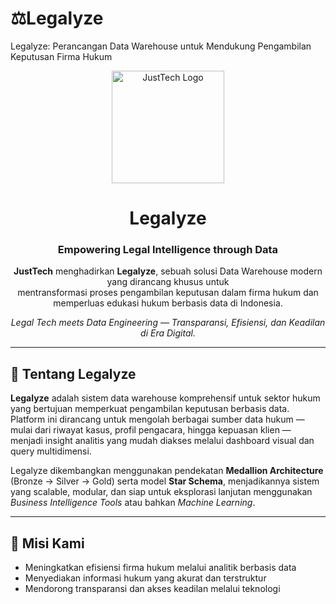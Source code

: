 # ⚖️Legalyze
Legalyze: Perancangan Data Warehouse untuk Mendukung Pengambilan Keputusan Firma Hukum

<p align="center">
  <img src="logo.png" alt="JustTech Logo" width="180"/>
</p>

<h1 align="center">Legalyze</h1>
<h3 align="center">Empowering Legal Intelligence through Data</h3>

<p align="center">
  <strong>JustTech</strong> menghadirkan <strong>Legalyze</strong>, sebuah solusi Data Warehouse modern yang dirancang khusus untuk <br/>
  mentransformasi proses pengambilan keputusan dalam firma hukum dan memperluas edukasi hukum berbasis data di Indonesia.
</p>

<p align="center">
  <em>Legal Tech meets Data Engineering — Transparansi, Efisiensi, dan Keadilan di Era Digital.</em>
</p>

---

## 📘 Tentang Legalyze

**Legalyze** adalah sistem data warehouse komprehensif untuk sektor hukum yang bertujuan memperkuat pengambilan keputusan berbasis data. Platform ini dirancang untuk mengolah berbagai sumber data hukum — mulai dari riwayat kasus, profil pengacara, hingga kepuasan klien — menjadi insight analitis yang mudah diakses melalui dashboard visual dan query multidimensi.

Legalyze dikembangkan menggunakan pendekatan **Medallion Architecture** (Bronze → Silver → Gold) serta model **Star Schema**, menjadikannya sistem yang scalable, modular, dan siap untuk eksplorasi lanjutan menggunakan *Business Intelligence Tools* atau bahkan *Machine Learning*.

---

## 🎯 Misi Kami

- Meningkatkan efisiensi firma hukum melalui analitik berbasis data
- Menyediakan informasi hukum yang akurat dan terstruktur
- Mendorong transparansi dan akses keadilan melalui teknologi

